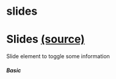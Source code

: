 
slides
=============
Slides [(source)](https://github.com/bullhorn/novo-elements/blob/master/projects/novo-elements/src/elements/slides)
============================================================================================

Slide element to toggle some information

##### Basic

<code-example example="basic-slide"></code-example>
